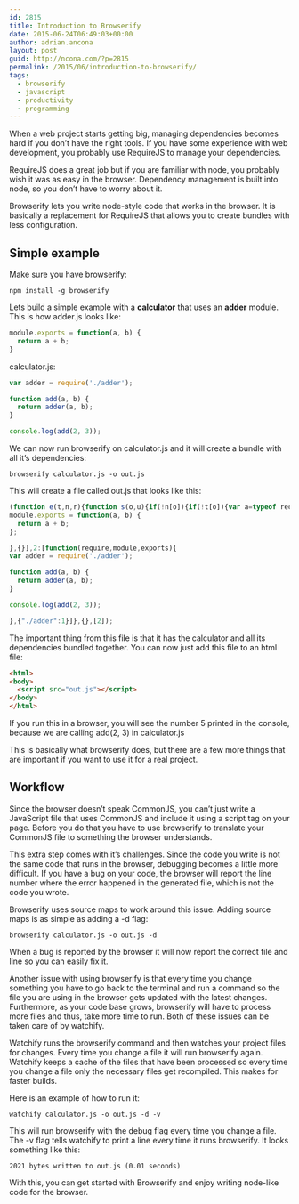 ```yaml
---
id: 2815
title: Introduction to Browserify
date: 2015-06-24T06:49:03+00:00
author: adrian.ancona
layout: post
guid: http://ncona.com/?p=2815
permalink: /2015/06/introduction-to-browserify/
tags:
  - browserify
  - javascript
  - productivity
  - programming
---
```

When a web project starts getting big, managing dependencies becomes hard if you don&#8217;t have the right tools. If you have some experience with web development, you probably use RequireJS to manage your dependencies.

RequireJS does a great job but if you are familiar with node, you probably wish it was as easy in the browser. Dependency management is built into node, so you don&#8217;t have to worry about it.

Browserify lets you write node-style code that works in the browser. It is basically a replacement for RequireJS that allows you to create bundles with less configuration.

<!--more-->

## Simple example

Make sure you have browserify:

```
npm install -g browserify
```

Lets build a simple example with a **calculator** that uses an **adder** module. This is how adder.js looks like:

```js
module.exports = function(a, b) {
  return a + b;
}
```

calculator.js:

```js
var adder = require('./adder');

function add(a, b) {
  return adder(a, b);
}

console.log(add(2, 3));
```

We can now run browserify on calculator.js and it will create a bundle with all it&#8217;s dependencies:

```
browserify calculator.js -o out.js
```

This will create a file called out.js that looks like this:

```js
(function e(t,n,r){function s(o,u){if(!n[o]){if(!t[o]){var a=typeof require=="function"&&require;if(!u&&a)return a(o,!0);if(i)return i(o,!0);var f=new Error("Cannot find module '"+o+"'");throw f.code="MODULE_NOT_FOUND",f}var l=n[o]={exports:{}};t[o][0].call(l.exports,function(e){var n=t[o][1][e];return s(n?n:e)},l,l.exports,e,t,n,r)}return n[o].exports}var i=typeof require=="function"&&require;for(var o=0;o<r.length;o++)s(r[o]);return s})({1:[function(require,module,exports){
module.exports = function(a, b) {
  return a + b;
};

},{}],2:[function(require,module,exports){
var adder = require('./adder');

function add(a, b) {
  return adder(a, b);
}

console.log(add(2, 3));

},{"./adder":1}]},{},[2]);
```

The important thing from this file is that it has the calculator and all its dependencies bundled together. You can now just add this file to an html file:

```html
<html>
<body>
  <script src="out.js"></script>
</body>
</html>
```

If you run this in a browser, you will see the number 5 printed in the console, because we are calling add(2, 3) in calculator.js

This is basically what browserify does, but there are a few more things that are important if you want to use it for a real project.

## Workflow

Since the browser doesn&#8217;t speak CommonJS, you can&#8217;t just write a JavaScript file that uses CommonJS and include it using a script tag on your page. Before you do that you have to use browserify to translate your CommonJS file to something the browser understands.

This extra step comes with it&#8217;s challenges. Since the code you write is not the same code that runs in the browser, debugging becomes a little more difficult. If you have a bug on your code, the browser will report the line number where the error happened in the generated file, which is not the code you wrote.

Browserify uses source maps to work around this issue. Adding source maps is as simple as adding a -d flag:

```
browserify calculator.js -o out.js -d
```

When a bug is reported by the browser it will now report the correct file and line so you can easily fix it.

Another issue with using browserify is that every time you change something you have to go back to the terminal and run a command so the file you are using in the browser gets updated with the latest changes. Furthermore, as your code base grows, browserify will have to process more files and thus, take more time to run. Both of these issues can be taken care of by watchify.

Watchify runs the browserify command and then watches your project files for changes. Every time you change a file it will run browserify again. Watchify keeps a cache of the files that have been processed so every time you change a file only the necessary files get recompiled. This makes for faster builds.

Here is an example of how to run it:

```
watchify calculator.js -o out.js -d -v
```

This will run browserify with the debug flag every time you change a file. The -v flag tells watchify to print a line every time it runs browserify. It looks something like this:

```
2021 bytes written to out.js (0.01 seconds)
```

With this, you can get started with Browserify and enjoy writing node-like code for the browser.
